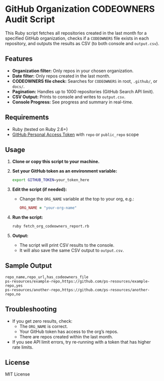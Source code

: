 # GitHub Organization CODEOWNERS Audit Script

This Ruby script fetches all repositories created in the last month for a specified GitHub organization, checks if a `CODEOWNERS` file exists in each repository, and outputs the results as CSV (to both console and `output.csv`).

## Features

- **Organization filter:** Only repos in your chosen organization.
- **Date filter:** Only repos created in the last month.
- **CODEOWNERS file check:** Searches for `CODEOWNERS` in root, `.github/`, or `docs/`.
- **Pagination:** Handles up to 1000 repositories (GitHub Search API limit).
- **CSV Output:** Prints to console and writes to `output.csv`.
- **Console Progress:** See progress and summary in real-time.

## Requirements

- Ruby (tested on Ruby 2.6+)
- [GitHub Personal Access Token](https://github.com/settings/tokens) with `repo` or `public_repo` scope

## Usage

1. **Clone or copy this script to your machine.**

2. **Set your GitHub token as an environment variable:**
    ```bash
    export GITHUB_TOKEN=your_token_here
    ```

3. **Edit the script (if needed):**
    - Change the `ORG_NAME` variable at the top to your org, e.g.:
      ```ruby
      ORG_NAME = "your-org-name"
      ```

4. **Run the script:**
    ```bash
    ruby fetch_org_codeowners_report.rb
    ```

5. **Output:**
    - The script will print CSV results to the console.
    - It will also save the same CSV output to `output.csv`.

## Sample Output

```csv
repo_name,repo_url,has_codeowners_file
ps-resources/example-repo,https://github.com/ps-resources/example-repo,yes
ps-resources/another-repo,https://github.com/ps-resources/another-repo,no
```

## Troubleshooting

- If you get zero results, check:
    - The `ORG_NAME` is correct.
    - Your GitHub token has access to the org’s repos.
    - There are repos created within the last month.
- If you see API limit errors, try re-running with a token that has higher rate limits.

## License

MIT License
